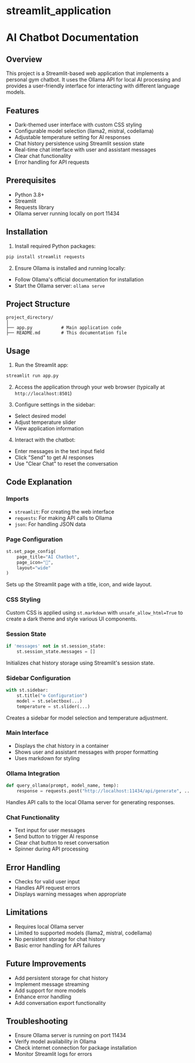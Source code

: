 # streamlit_application

# AI Chatbot Documentation

## Overview
This project is a Streamlit-based web application that implements a personal gym chatbot. It uses the Ollama API for local AI processing and provides a user-friendly interface for interacting with different language models.

## Features
- Dark-themed user interface with custom CSS styling
- Configurable model selection (llama2, mistral, codellama)
- Adjustable temperature setting for AI responses
- Chat history persistence using Streamlit session state
- Real-time chat interface with user and assistant messages
- Clear chat functionality
- Error handling for API requests

## Prerequisites
- Python 3.8+
- Streamlit
- Requests library
- Ollama server running locally on port 11434

## Installation
1. Install required Python packages:
```bash
pip install streamlit requests
```

2. Ensure Ollama is installed and running locally:
- Follow Ollama's official documentation for installation
- Start the Ollama server: `ollama serve`

## Project Structure
```
project_directory/
│
├── app.py           # Main application code
├── README.md        # This documentation file
```

## Usage
1. Run the Streamlit app:
```bash
streamlit run app.py
```

2. Access the application through your web browser (typically at `http://localhost:8501`)

3. Configure settings in the sidebar:
- Select desired model
- Adjust temperature slider
- View application information

4. Interact with the chatbot:
- Enter messages in the text input field
- Click "Send" to get AI responses
- Use "Clear Chat" to reset the conversation

## Code Explanation

### Imports
- `streamlit`: For creating the web interface
- `requests`: For making API calls to Ollama
- `json`: For handling JSON data

### Page Configuration
```python
st.set_page_config(
    page_title="AI Chatbot",
    page_icon="🤖",
    layout="wide"
)
```
Sets up the Streamlit page with a title, icon, and wide layout.

### CSS Styling
Custom CSS is applied using `st.markdown` with `unsafe_allow_html=True` to create a dark theme and style various UI components.

### Session State
```python
if 'messages' not in st.session_state:
    st.session_state.messages = []
```
Initializes chat history storage using Streamlit's session state.

### Sidebar Configuration
```python
with st.sidebar:
    st.title("⚙️ Configuration")
    model = st.selectbox(...)
    temperature = st.slider(...)
```
Creates a sidebar for model selection and temperature adjustment.

### Main Interface
- Displays the chat history in a container
- Shows user and assistant messages with proper formatting
- Uses markdown for styling

### Ollama Integration
```python
def query_ollama(prompt, model_name, temp):
    response = requests.post("http://localhost:11434/api/generate", ...)
```
Handles API calls to the local Ollama server for generating responses.

### Chat Functionality
- Text input for user messages
- Send button to trigger AI response
- Clear chat button to reset conversation
- Spinner during API processing

## Error Handling
- Checks for valid user input
- Handles API request errors
- Displays warning messages when appropriate

## Limitations
- Requires local Ollama server
- Limited to supported models (llama2, mistral, codellama)
- No persistent storage for chat history
- Basic error handling for API failures

## Future Improvements
- Add persistent storage for chat history
- Implement message streaming
- Add support for more models
- Enhance error handling
- Add conversation export functionality

## Troubleshooting
- Ensure Ollama server is running on port 11434
- Verify model availability in Ollama
- Check internet connection for package installation
- Monitor Streamlit logs for errors
